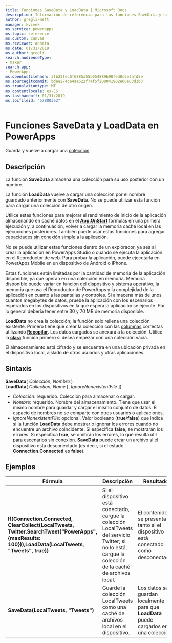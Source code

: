 ```yaml
---
title: Funciones SaveData y LoadData | Microsoft Docs
description: Información de referencia para las funciones SaveData y LoadData en PowerApps, incluida la sintaxis
author: gregli-msft
manager: kvivek
ms.service: powerapps
ms.topic: reference
ms.custom: canvas
ms.reviewer: anneta
ms.date: 01/31/2019
ms.author: gregli
search.audienceType:
- maker
search.app:
- PowerApps
ms.openlocfilehash: 3fb23fec6f6885a55b054889b90fed0c5efafd5e
ms.sourcegitcommit: bdee274ce4ae622f7af5f208041902e66e03d1b3
ms.translationtype: MT
ms.contentlocale: es-ES
ms.lasthandoff: 01/31/2019
ms.locfileid: "57800362"
---
```

# <a name="savedata-and-loaddata-functions-in-powerapps"></a>Funciones SaveData y LoadData en PowerApps
Guarda y vuelve a cargar una [colección](../working-with-data-sources.md#collections).

## <a name="description"></a>Descripción
La función **SaveData** almacena una colección para su uso posterior con un nombre.  

La función **LoadData** vuelve a cargar una colección por el nombre guardado anteriormente con **SaveData**. No se puede utilizar esta función para cargar una colección de otro origen.  

Utilice estas funciones para mejorar el rendimiento de inicio de la aplicación almacenando en caché datos en el **[App.OnStart](../controls/control-screen.md#additional-properties)** fórmulas en una primera ejecución y, a continuación, volver a cargar la memoria caché local en las ejecuciones posteriores. También puede usar estas funciones para agregar [capacidades sin conexión simple](../offline-apps.md) a la aplicación.

No se puede utilizar estas funciones dentro de un explorador, ya sea al crear la aplicación en PowerApps Studio o cuando se ejecuta la aplicación en el Reproductor de web. Para probar la aplicación, puede ejecutarla en PowerApps Mobile en un dispositivo de Android o iPhone.

Estas funciones están limitadas por la cantidad de memoria de la aplicación disponible, ya que operan en una colección en memoria. Memoria disponible puede variar en función del dispositivo y sistema operativo, la memoria que usa el Reproductor de PowerApps y la complejidad de la aplicación en cuanto a las pantallas y controles. Si almacena más de unos cuantos megabytes de datos, pruebe la aplicación con los escenarios esperados en los dispositivos en la que espera la aplicación se ejecute. Por lo general debería tener entre 30 y 70 MB de memoria disponible.  

**LoadData** no crea la colección; la función solo rellena una colección existente. Primero tiene que crear la colección con las [columnas](../working-with-tables.md#columns) correctas utilizando **[Recopilar](function-clear-collect-clearcollect.md)**. Los datos cargados se anexará a la colección. Utilice la **[clara](function-clear-collect-clearcollect.md)** función primero si desea empezar con una colección vacía.

El almacenamiento está cifrado y se encuentra en una ubicación privada en el dispositivo local, aislado de otros usuarios y otras aplicaciones.

## <a name="syntax"></a>Sintaxis
**SaveData**( *Colección*, *Nombre* )<br>**LoadData**( *Collection*, *Name* [, *IgnoreNonexistentFile* ])

* *Colección*: requerido.  Colección para almacenar o cargar.
* *Nombre*: requerido.  Nombre del almacenamiento. Tiene que usar el mismo nombre para guardar y cargar el mismo conjunto de datos. El espacio de nombres no se comparte con otros usuarios o aplicaciones.
* *IgnoreNonexistentFile*: opcional. Valor booleano (**true**/**false**) que indica si la función **LoadData** debe mostrar o ignorar los errores cuando no encuentre un archivo coincidente. Si especifica **false**, se mostrarán los errores. Si especifica **true**, se omitirán los errores, lo que resulta útil para escenarios sin conexión. **SaveData** puede crear un archivo si el dispositivo está desconectado (es decir, si el estado **Connection.Connected** es **false**).

## <a name="examples"></a>Ejemplos

| Fórmula | Descripción | Resultado |
| --- | --- | --- |
| **If(Connection.Connected, ClearCollect(LocalTweets, Twitter.SearchTweet("PowerApps", {maxResults: 100})),LoadData(LocalTweets, "Tweets", true))** |Si el dispositivo está conectado, cargue la colección LocalTweets del servicio Twitter; si no lo está, cargue la colección de la caché de archivos local. |El contenido se presenta tanto si el dispositivo está conectado como desconectado. |
| **SaveData(LocalTweets, "Tweets")** |Guarde la colección LocalTweets como una caché de archivos local en el dispositivo. |Los datos se guardan localmente para que **LoadData** puede cargarlos en una colección. |

